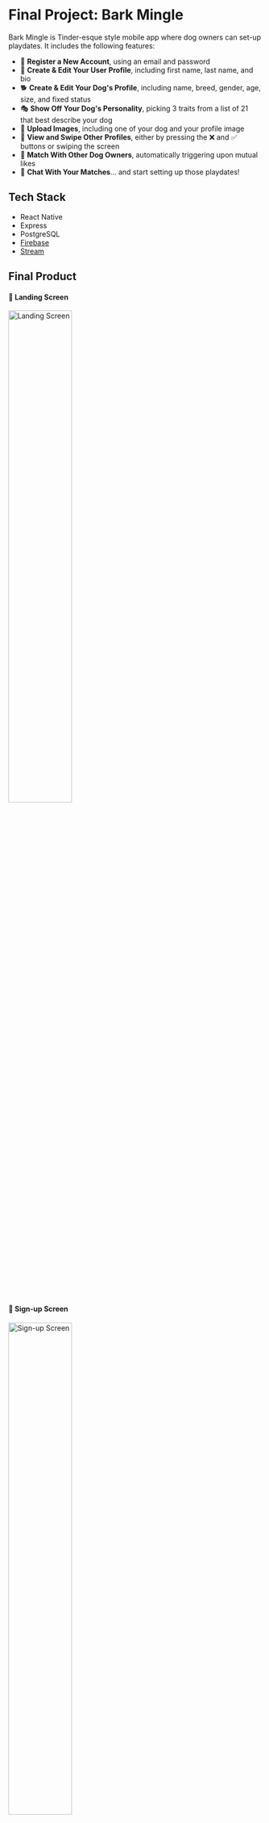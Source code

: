 <style>
  img {
    width: 50%;
    height: 50%;
  }
</style>

# Final Project: Bark Mingle
Bark Mingle is Tinder-esque style mobile app where dog owners can set-up playdates. It includes the following features:

- 👤 **Register a New Account**, using an email and password
- 🙋 **Create & Edit Your User Profile**, including first name, last name, and bio
- 🐕 **Create & Edit Your Dog's Profile**, including name, breed, gender, age, size, and fixed status
- 🎭 **Show Off Your Dog's Personality**, picking 3 traits from a list of 21 that best describe your dog
- 📸 **Upload Images**, including one of your dog and your profile image
- 🐾 **View and Swipe Other Profiles**, either by pressing the ❌ and ✅ buttons or swiping the screen
- 👯 **Match With Other Dog Owners**, automatically triggering upon mutual likes
- 💬 **Chat With Your Matches**... and start setting up those playdates!

## Tech Stack
* React Native
* Express
* PostgreSQL
* [Firebase](https://firebase.google.com/)
* [Stream](https://getstream.io/chat/)

## Final Product
#### 🐶 Landing Screen
<img alt="Landing Screen" src="/docs/landing-screen.png">

#### 👤 Sign-up Screen
<img alt="Sign-up Screen" src="/docs/sign-up-screen.png">

#### 🐕 Create Dog Profile Screen
<img alt="Create Dog Profile Screen" src="/docs/create-dog-profile-screen.png">

#### 🎭 Traits Screen
<img alt="Traits Screen" src="/docs/traits-screen.png">

#### 📸 Image Upload Screen, View 1
<img alt="Image Upload Screen, View 1" src="/docs/image-upload-screen-1.png">

#### 📸 Image Upload Screen, View 2
<img alt="Image Upload Screen, View 2" src="/docs/image-upload-screen-2.png">

#### 📸 Image Upload Screen, View 3
<img alt="Image Upload Screen, View 3" src="/docs/image-upload-screen-3.png">

#### 🙋 Create User Profile Screen
<img alt="Create User Profile Screen" src="/docs/create-user-profile-screen.png">

#### 🙋 User Profile Screen
<img alt="User Profile Screen" src="/docs/user-profile-screen.png">

#### 🐾 Home Screen, Example 1
<img alt="Home Screen, Example 1" src="/docs/home-screen-1.png">

#### 🐾 Home Screen, Example 2
<img alt="Home Screen, Example 2" src="/docs/home-screen-2.png">

#### 👯 Matched Screen
<img alt="Matched Screen" src="/docs/matched-screen.png">

#### 💬 Chat Screen, View 1 (logged in as Jasper)
##### Jasper messages Yvonne:
<img alt="Chat Screen, View 1" src="/docs/chat-screen-1.png">

#### 💬 Chat Screen, View 2 (logged in as Yvonne)
##### Yvonne sees a new message notification from Jasper:
<img alt="Chat Screen, View 2" src="/docs/chat-screen-2.png">

#### 💬 Chat Screen, View 3 (logged in as Yvonne)
##### Yvonne reads the new message from Jasper:
<img alt="Chat Screen, View 3" src="/docs/chat-screen-3.png">